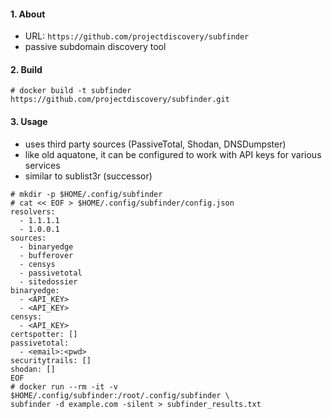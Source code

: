 #### 1. About

- URL: `https://github.com/projectdiscovery/subfinder`
- passive subdomain discovery tool

#### 2. Build
```
# docker build -t subfinder https://github.com/projectdiscovery/subfinder.git
```

#### 3. Usage

- uses third party sources (PassiveTotal, Shodan, DNSDumpster)
- like old aquatone, it can be configured to work with API keys for various services
- similar to sublist3r (successor)

```
# mkdir -p $HOME/.config/subfinder
# cat << EOF > $HOME/.config/subfinder/config.json
resolvers:
  - 1.1.1.1
  - 1.0.0.1
sources:
  - binaryedge
  - bufferover
  - censys
  - passivetotal
  - sitedossier
binaryedge:
  - <API_KEY>
  - <API_KEY>
censys:
  - <API_KEY>
certspotter: []
passivetotal:
  - <email>:<pwd>
securitytrails: []
shodan: []
EOF
# docker run --rm -it -v $HOME/.config/subfinder:/root/.config/subfinder \
subfinder -d example.com -silent > subfinder_results.txt
```
